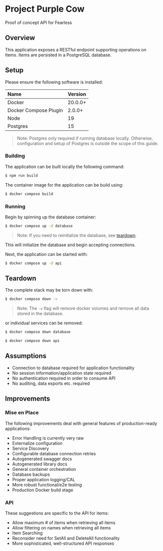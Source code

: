 # Project Purple Cow

Proof of concept API for Fearless

## Overview

This application exposes a RESTful endpoint supporting operations on Items. Items are
persisted in a PostgreSQL database.

## Setup

Please ensure the following software is installed:

|Name|Version|
|:---|-------|
|Docker|20.0.0+|
|Docker Compose Plugin|2.0.0+|
|Node|19|
|Postgres|15|

> Note: Postgres only required if running database locally.
> Otherwise, configuration and setup of Postgres is outside the scope of this guide.

### Building

The application can be built locally the following command:

```bash
$ npm run build
```

The container image for the application can be build using:

```bash
$ docker compose build
```

### Running

Begin by spinning up the database container:

```bash
$ docker compose up -d database
```

> Note: If you need to reinitialize the database, see [teardown](#teardown).

This will initialize the database and begin accepting connections.

Next, the application can be started with:

```bash
$ docker compose up -d api
```

## Teardown

The complete stack may be torn down with:

```bash
$ docker compose down -v
```

> Note: The `-v` flag will remove docker volumes and remove all data stored in
> the database.

or individual services can be removed:

```bash
$ docker compose down database

$ docker compose down api
```

## Assumptions

- Connection to database required for application functionality
- No session information/application state required
- No authentication required in order to consume API
- No auditing, data exports etc. required

## Improvements

### Mise en Place

The following improvements deal with general features of production-ready applications:

- Error Handling is currently very raw
- Externalize configuration
- Service Discovery
- Configurable database connection retries
- Autogenerated swagger docs
- Autogenerated library docs
- General container orchestration
- Database backups
- Proper application logging/CAL
- More robust functional/e2e testing
- Production Docker build stage

### API

These suggestions are specific to the API for items:

- Allow maximum # of items when retrieving all items
- Allow filtering on names when retrieving all items
- Item Searching
- Reconsider need for SetAll and DeleteAll functionality
- More sophisticated, well-structured API responses

